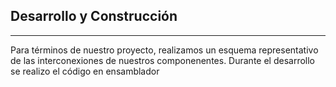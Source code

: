 ## Desarrollo y Construcción
---

Para términos de nuestro proyecto, realizamos un esquema representativo de las interconexiones de nuestros componenentes. Durante el desarrollo se realizo el código en ensamblador 